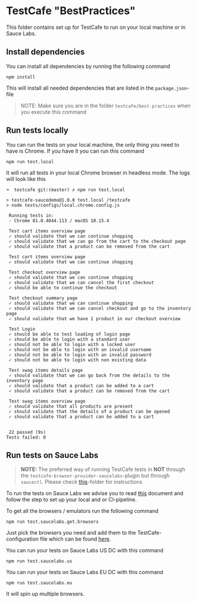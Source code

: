 # TestCafe "BestPractices"
This folder contains set up for TestCafe to run on your local machine or in Sauce Labs.

## Install dependencies
You can install all dependencies by running the following command

    npm install
    
This will install all needed dependencies that are listed in the `package.json`-file

> NOTE: Make sure you are in the folder `testcafe/best-practices` when you execute this command

## Run tests locally
You can run the tests on your local machine, the only thing you need to have is Chrome. If you have it you can run this command

    npm run test.local

It will run all tests in your local Chrome browser in headless mode. The logs will look like this

```log
➜  testcafe git:(master) ✗ npm run test.local

> testcafe-saucedemo@1.0.0 test.local /testcafe
> node tests/configs/local.chrome.config.js

 Running tests in:
 - Chrome 81.0.4044.113 / macOS 10.15.4

 Test cart items overview page
 ✓ should validate that we can continue shopping
 ✓ should validate that we can go from the cart to the checkout page
 ✓ should validate that a product can be removed from the cart

 Test cart items overview page
 ✓ should validate that we can continue shopping

 Test checkout overview page
 ✓ should validate that we can continue shopping
 ✓ should validate that we can cancel the first checkout
 ✓ should be able to continue the checkout

 Test checkout summary page
 ✓ should validate that we can continue shopping
 ✓ should validate that we can cancel checkout and go to the inventory page
 ✓ should validate that we have 1 product in our checkout overview

 Test Login
 ✓ should be able to test loading of login page
 ✓ should be able to login with a standard user
 ✓ should not be able to login with a locked user
 ✓ should not be able to login with an invalid username
 ✓ should not be able to login with an invalid password
 ✓ should not be able to login with non existing data

 Test swag items details page
 ✓ should validate that we can go back from the details to the inventory page
 ✓ should validate that a product can be added to a cart
 ✓ should validate that a product can be removed from the cart

 Test swag items overview page
 ✓ should validate that all products are present
 ✓ should validate that the details of a product can be opened
 ✓ should validate that a product can be added to a cart


 22 passed (9s)
Tests failed: 0
```

## Run tests on Sauce Labs
> **NOTE:** The preferred way of running TestCafe tests in **NOT** through the `testcafe-browser-provider-saucelabs`-plugin
> but through `saucectl`. Please check [this](../../testrunner-toolkit/testcafe)-folder for instructions

To run the tests on Sauce Labs we advise you to read [this](https://github.com/DevExpress/testcafe-browser-provider-saucelabs) 
document and follow the step to set up your local and or CI-pipeline.

To get all the browsers / emulators run the following command

    npm run test.saucelabs.get.browsers

Just pick the browsers you need and add them to the TestCafe-configuration file which can be found [here](testsonfigs/saucelabs.config.js).

You can run your tests on Sauce Labs US DC with this command

    npm run test.saucelabs.us

You can run your tests on Sauce Labs EU DC with this command

    npm run test.saucelabs.eu

It will spin up multiple browsers.
